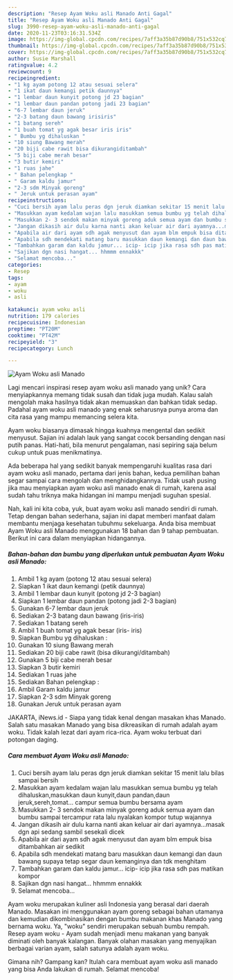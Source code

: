 ```yaml
---
description: "Resep Ayam Woku asli Manado Anti Gagal"
title: "Resep Ayam Woku asli Manado Anti Gagal"
slug: 3990-resep-ayam-woku-asli-manado-anti-gagal
date: 2020-11-23T03:16:31.534Z
image: https://img-global.cpcdn.com/recipes/7aff3a35b87d90b8/751x532cq70/ayam-woku-asli-manado-foto-resep-utama.jpg
thumbnail: https://img-global.cpcdn.com/recipes/7aff3a35b87d90b8/751x532cq70/ayam-woku-asli-manado-foto-resep-utama.jpg
cover: https://img-global.cpcdn.com/recipes/7aff3a35b87d90b8/751x532cq70/ayam-woku-asli-manado-foto-resep-utama.jpg
author: Susie Marshall
ratingvalue: 4.2
reviewcount: 9
recipeingredient:
- "1 kg ayam potong 12 atau sesuai selera"
- "1 ikat daun kemangi petik daunnya"
- "1 lembar daun kunyit potong jd 23 bagian"
- "1 lembar daun pandan potong jadi 23 bagian"
- "6-7 lembar daun jeruk"
- "2-3 batang daun bawang irisiris"
- "1 batang sereh"
- "1 buah tomat yg agak besar iris iris"
- " Bumbu yg dihaluskan "
- "10 siung Bawang merah"
- "20 biji cabe rawit bisa dikurangiditambah"
- "5 biji cabe merah besar"
- "3 butir kemiri"
- "1 ruas jahe"
- " Bahan pelengkap "
- " Garam kaldu jamur"
- "2-3 sdm Minyak goreng"
- " Jeruk untuk perasan ayam"
recipeinstructions:
- "Cuci bersih ayam lalu peras dgn jeruk diamkan sekitar 15 menit lalu bilas sampai bersih"
- "Masukkan ayam kedalam wajan lalu masukkan semua bumbu yg telah dihaluskan,masukkan daun kunyit,daun pandan,daun jeruk,sereh,tomat... campur semua bumbu bersama ayam"
- "Masukkan 2- 3 sendok makan minyak goreng aduk semua ayam dan bumbu sampai tercampur rata lalu nyalakan kompor tutup wajannya"
- "Jangan dikasih air dulu karna nanti akan keluar air dari ayamnya...masak dgn api sedang sambil sesekali dicek"
- "Apabila air dari ayam sdh agak menyusut dan ayam blm empuk bisa ditambahkan air sedikit"
- "Apabila sdh mendekati matang baru masukkan daun kemangi dan daun bawang supaya tetap segar daun kemanginya dan tdk menghitam"
- "Tambahkan garam dan kaldu jamur... icip- icip jika rasa sdh pas matikan kompor"
- "Sajikan dgn nasi hangat... hhmmm ennakkk"
- "Selamat mencoba..."
categories:
- Resep
tags:
- ayam
- woku
- asli

katakunci: ayam woku asli 
nutrition: 179 calories
recipecuisine: Indonesian
preptime: "PT20M"
cooktime: "PT42M"
recipeyield: "3"
recipecategory: Lunch

---
```



![Ayam Woku asli Manado](https://img-global.cpcdn.com/recipes/7aff3a35b87d90b8/751x532cq70/ayam-woku-asli-manado-foto-resep-utama.jpg)

Lagi mencari inspirasi resep ayam woku asli manado yang unik? Cara menyiapkannya memang tidak susah dan tidak juga mudah. Kalau salah mengolah maka hasilnya tidak akan memuaskan dan bahkan tidak sedap. Padahal ayam woku asli manado yang enak seharusnya punya aroma dan cita rasa yang mampu memancing selera kita.

Ayam woku biasanya dimasak hingga kuahnya mengental dan sedikit menyusut. Sajian ini adalah lauk yang sangat cocok bersanding dengan nasi putih panas. Hati-hati, bila menurut pengalaman, nasi sepiring saja belum cukup untuk puas menikmatinya.

Ada beberapa hal yang sedikit banyak mempengaruhi kualitas rasa dari ayam woku asli manado, pertama dari jenis bahan, kedua pemilihan bahan segar sampai cara mengolah dan menghidangkannya. Tidak usah pusing jika mau menyiapkan ayam woku asli manado enak di rumah, karena asal sudah tahu triknya maka hidangan ini mampu menjadi suguhan spesial.


Nah, kali ini kita coba, yuk, buat ayam woku asli manado sendiri di rumah. Tetap dengan bahan sederhana, sajian ini dapat memberi manfaat dalam membantu menjaga kesehatan tubuhmu sekeluarga. Anda bisa membuat Ayam Woku asli Manado menggunakan 18 bahan dan 9 tahap pembuatan. Berikut ini cara dalam menyiapkan hidangannya.

<!--inarticleads1-->

##### Bahan-bahan dan bumbu yang diperlukan untuk pembuatan Ayam Woku asli Manado:

1. Ambil 1 kg ayam (potong 12 atau sesuai selera)
1. Siapkan 1 ikat daun kemangi (petik daunnya)
1. Ambil 1 lembar daun kunyit (potong jd 2-3 bagian)
1. Siapkan 1 lembar daun pandan (potong jadi 2-3 bagian)
1. Gunakan 6-7 lembar daun jeruk
1. Sediakan 2-3 batang daun bawang (iris-iris)
1. Sediakan 1 batang sereh
1. Ambil 1 buah tomat yg agak besar (iris- iris)
1. Siapkan  Bumbu yg dihaluskan :
1. Gunakan 10 siung Bawang merah
1. Sediakan 20 biji cabe rawit (bisa dikurangi/ditambah)
1. Gunakan 5 biji cabe merah besar
1. Siapkan 3 butir kemiri
1. Sediakan 1 ruas jahe
1. Sediakan  Bahan pelengkap :
1. Ambil  Garam kaldu jamur
1. Siapkan 2-3 sdm Minyak goreng
1. Gunakan  Jeruk untuk perasan ayam


JAKARTA, iNews.id - Siapa yang tidak kenal dengan masakan khas Manado. Salah satu masakan Manado yang bisa dikreasikan di rumah adalah ayam woku. Tidak kalah lezat dari ayam rica-rica. Ayam woku terbuat dari potongan daging. 

<!--inarticleads2-->

##### Cara membuat Ayam Woku asli Manado:

1. Cuci bersih ayam lalu peras dgn jeruk diamkan sekitar 15 menit lalu bilas sampai bersih
1. Masukkan ayam kedalam wajan lalu masukkan semua bumbu yg telah dihaluskan,masukkan daun kunyit,daun pandan,daun jeruk,sereh,tomat... campur semua bumbu bersama ayam
1. Masukkan 2- 3 sendok makan minyak goreng aduk semua ayam dan bumbu sampai tercampur rata lalu nyalakan kompor tutup wajannya
1. Jangan dikasih air dulu karna nanti akan keluar air dari ayamnya...masak dgn api sedang sambil sesekali dicek
1. Apabila air dari ayam sdh agak menyusut dan ayam blm empuk bisa ditambahkan air sedikit
1. Apabila sdh mendekati matang baru masukkan daun kemangi dan daun bawang supaya tetap segar daun kemanginya dan tdk menghitam
1. Tambahkan garam dan kaldu jamur... icip- icip jika rasa sdh pas matikan kompor
1. Sajikan dgn nasi hangat... hhmmm ennakkk
1. Selamat mencoba...


Ayam woku merupakan kuliner asli Indonesia yang berasal dari daerah Manado. Masakan ini menggunakan ayam goreng sebagai bahan utamanya dan kemudian dikombinasikan dengan bumbu makanan khas Manado yang bernama woku. Ya, &#34;woku&#34; sendiri merupakan sebuah bumbu rempah. Resep ayam woku - Ayam sudah menjadi menu makanan yang banyak diminati oleh banyak kalangan. Banyak olahan masakan yang menyajikan berbagai varian ayam, salah satunya adalah ayam woku. 

Gimana nih? Gampang kan? Itulah cara membuat ayam woku asli manado yang bisa Anda lakukan di rumah. Selamat mencoba!
